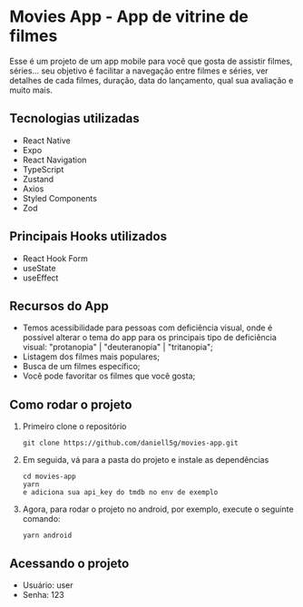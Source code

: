 #  Movies App - App de vitrine de filmes

Esse é um projeto de um app mobile para você que gosta de assistir filmes, séries... seu objetivo é facilitar a navegação entre filmes e séries, ver detalhes de cada filmes, duração, data do lançamento, qual sua avaliação e muito mais.

## Tecnologias utilizadas
- React Native
- Expo
- React Navigation
- TypeScript
- Zustand
- Axios
- Styled Components
- Zod

## Principais Hooks utilizados
- React Hook Form
- useState
- useEffect

## Recursos do App
- Temos acessibilidade para pessoas com deficiência visual, onde é possível alterar o tema do app para os principais tipo de deficiência visual: "protanopia" | "deuteranopia" | "tritanopia";
- Listagem dos filmes mais populares;
- Busca de um filmes específico;
- Você pode favoritar os filmes que você gosta;

## Como rodar o projeto

1. Primeiro clone o repositório
   ```
   git clone https://github.com/daniell5g/movies-app.git
   ```
2. Em seguida, vá para a pasta do projeto e instale as dependências
   ```
   cd movies-app
   yarn
   e adiciona sua api_key do tmdb no env de exemplo
   ```
3. Agora, para rodar o projeto no android, por exemplo, execute o seguinte comando:
   ```
   yarn android
   ```
## Acessando o projeto

- Usuário: user
- Senha: 123
